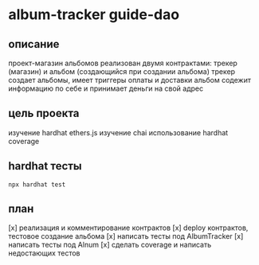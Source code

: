 # album-tracker guide-dao

## описание

проект-магазин альбомов
реализован двумя контрактами: трекер (магазин) и альбом (создающийся при создании альбома)
трекер создает альбомы, имеет триггеры оплаты и доставки 
альбом содежит информацию по себе и принимает деньги на свой адрес

## цель проекта

изучение hardhat ethers.js
изучение chai
использование hardhat coverage

## hardhat тесты


```shell
npx hardhat test
```

## план

[x] реализация и комментирование контрактов
[x] deploy контрактов, тестовое создание альбома
[x] написать тесты под AlbumTracker
[x] написать тесты под Alnum
[x] сделать coverage и написать недостающих тестов

